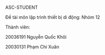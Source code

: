 ASC-STUDENT

Đề tài môn lập trình thiết bị di động: Nhóm 12

Thành viên:

20036191 Nguyễn Quốc Khôi

20030131 Phạm Chí Xuân
